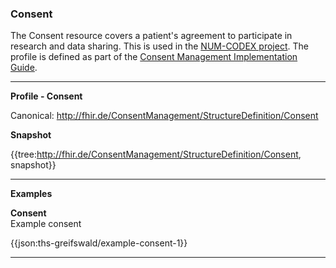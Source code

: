 ### Consent

The Consent resource covers a patient's agreement to participate in research and data sharing. This is used in the [NUM-CODEX project](https://www.netzwerk-universitaetsmedizin.de/projekte/codex). The profile is defined as part of the [Consent Management Implementation Guide](https://simplifier.net/guide/Einwilligungsmanagement/IGEinwilligungsmanagement).

---

**Profile - Consent**

Canonical: http://fhir.de/ConsentManagement/StructureDefinition/Consent

**Snapshot**

{{tree:http://fhir.de/ConsentManagement/StructureDefinition/Consent, snapshot}}

---

**Examples**

**Consent**
<br>
Example consent

{{json:ths-greifswald/example-consent-1}} 

---